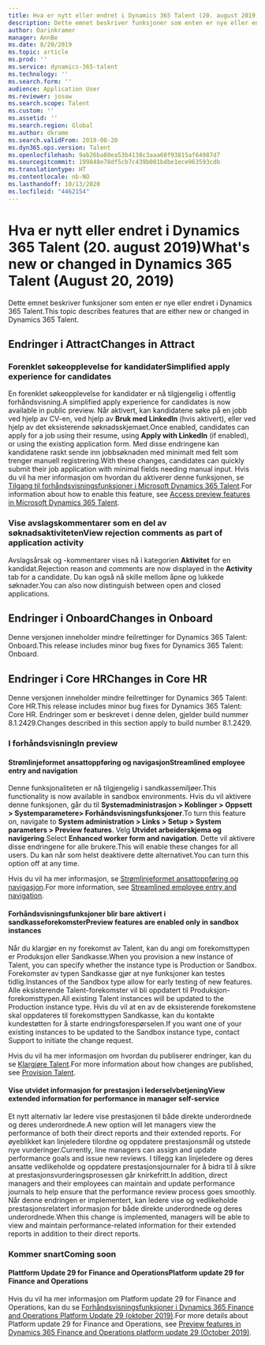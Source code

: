 ```yaml
---
title: Hva er nytt eller endret i Dynamics 365 Talent (20. august 2019)
description: Dette emnet beskriver funksjoner som enten er nye eller endret i Microsoft Dynamics 365 Talent.
author: Darinkramer
manager: AnnBe
ms.date: 8/20/2019
ms.topic: article
ms.prod: ''
ms.service: dynamics-365-talent
ms.technology: ''
ms.search.form: ''
audience: Application User
ms.reviewer: josaw
ms.search.scope: Talent
ms.custom: ''
ms.assetid: ''
ms.search.region: Global
ms.author: dkrame
ms.search.validFrom: 2019-08-20
ms.dyn365.ops.version: Talent
ms.openlocfilehash: 9ab26ba80ea53b4138c3aaa60f93815af64987d7
ms.sourcegitcommit: 199848e78df5cb7c439b001bdbe1ece963593cdb
ms.translationtype: HT
ms.contentlocale: nb-NO
ms.lasthandoff: 10/13/2020
ms.locfileid: "4462154"
---
```

# <a name="whats-new-or-changed-in-dynamics-365-talent-august-20-2019"></a><span data-ttu-id="e4afb-103">Hva er nytt eller endret i Dynamics 365 Talent (20. august 2019)</span><span class="sxs-lookup"><span data-stu-id="e4afb-103">What's new or changed in Dynamics 365 Talent (August 20, 2019)</span></span>

<span data-ttu-id="e4afb-104">Dette emnet beskriver funksjoner som enten er nye eller endret i Dynamics 365 Talent.</span><span class="sxs-lookup"><span data-stu-id="e4afb-104">This topic describes features that are either new or changed in Dynamics 365 Talent.</span></span>

## <a name="changes-in-attract"></a><span data-ttu-id="e4afb-105">Endringer i Attract</span><span class="sxs-lookup"><span data-stu-id="e4afb-105">Changes in Attract</span></span>

### <a name="simplified-apply-experience-for-candidates"></a><span data-ttu-id="e4afb-106">Forenklet søkeopplevelse for kandidater</span><span class="sxs-lookup"><span data-stu-id="e4afb-106">Simplified apply experience for candidates</span></span> 

<span data-ttu-id="e4afb-107">En forenklet søkeopplevelse for kandidater er nå tilgjengelig i offentlig forhåndsvisning.</span><span class="sxs-lookup"><span data-stu-id="e4afb-107">A simplified apply experience for candidates is now available in public preview.</span></span> <span data-ttu-id="e4afb-108">Når aktivert, kan kandidatene søke på en jobb ved hjelp av CV-en, ved hjelp av **Bruk med LinkedIn** (hvis aktivert), eller ved hjelp av det eksisterende søknadsskjemaet.</span><span class="sxs-lookup"><span data-stu-id="e4afb-108">Once enabled, candidates can apply for a job using their resume, using **Apply with LinkedIn** (if enabled), or using the existing application form.</span></span> <span data-ttu-id="e4afb-109">Med disse endringene kan kandidatene raskt sende inn jobbsøknaden med minimalt med felt som trenger manuell registrering.</span><span class="sxs-lookup"><span data-stu-id="e4afb-109">With these changes, candidates can quickly submit their job application with minimal fields needing manual input.</span></span> <span data-ttu-id="e4afb-110">Hvis du vil ha mer informasjon om hvordan du aktiverer denne funksjonen, se [Tilgang til forhåndsvisningsfunksjoner i Microsoft Dynamics 365 Talent](./access-preview-feature.md#enable-or-disable-preview-features).</span><span class="sxs-lookup"><span data-stu-id="e4afb-110">For information about how to enable this feature, see [Access preview features in Microsoft Dynamics 365 Talent](./access-preview-feature.md#enable-or-disable-preview-features).</span></span>

### <a name="view-rejection-comments-as-part-of-application-activity"></a><span data-ttu-id="e4afb-111">Vise avslagskommentarer som en del av søknadsaktiviteten</span><span class="sxs-lookup"><span data-stu-id="e4afb-111">View rejection comments as part of application activity</span></span>

<span data-ttu-id="e4afb-112">Avslagsårsak og -kommentarer vises nå i kategorien **Aktivitet** for en kandidat.</span><span class="sxs-lookup"><span data-stu-id="e4afb-112">Rejection reason and comments are now displayed in the **Activity** tab for a candidate.</span></span> <span data-ttu-id="e4afb-113">Du kan også nå skille mellom åpne og lukkede søknader.</span><span class="sxs-lookup"><span data-stu-id="e4afb-113">You can also now distinguish between open and closed applications.</span></span>  

## <a name="changes-in-onboard"></a><span data-ttu-id="e4afb-114">Endringer i Onboard</span><span class="sxs-lookup"><span data-stu-id="e4afb-114">Changes in Onboard</span></span>

<span data-ttu-id="e4afb-115">Denne versjonen inneholder mindre feilrettinger for Dynamics 365 Talent: Onboard.</span><span class="sxs-lookup"><span data-stu-id="e4afb-115">This release includes minor bug fixes for Dynamics 365 Talent: Onboard.</span></span>

## <a name="changes-in-core-hr"></a><span data-ttu-id="e4afb-116">Endringer i Core HR</span><span class="sxs-lookup"><span data-stu-id="e4afb-116">Changes in Core HR</span></span>

<span data-ttu-id="e4afb-117">Denne versjonen inneholder mindre feilrettinger for Dynamics 365 Talent: Core HR.</span><span class="sxs-lookup"><span data-stu-id="e4afb-117">This release includes minor bug fixes for Dynamics 365 Talent: Core HR.</span></span> <span data-ttu-id="e4afb-118">Endringer som er beskrevet i denne delen, gjelder build nummer 8.1.2429.</span><span class="sxs-lookup"><span data-stu-id="e4afb-118">Changes described in this section apply to build number 8.1.2429.</span></span>

### <a name="in-preview"></a><span data-ttu-id="e4afb-119">I forhåndsvisning</span><span class="sxs-lookup"><span data-stu-id="e4afb-119">In preview</span></span>

#### <a name="streamlined-employee-entry-and-navigation"></a><span data-ttu-id="e4afb-120">Strømlinjeformet ansattoppføring og navigasjon</span><span class="sxs-lookup"><span data-stu-id="e4afb-120">Streamlined employee entry and navigation</span></span>

<span data-ttu-id="e4afb-121">Denne funksjonaliteten er nå tilgjengelig i sandkassemiljøer.</span><span class="sxs-lookup"><span data-stu-id="e4afb-121">This functionality is now available in sandbox environments.</span></span> <span data-ttu-id="e4afb-122">Hvis du vil aktivere denne funksjonen, går du til **Systemadministrasjon > Koblinger > Oppsett > Systemparametere> Forhåndsvisningsfunksjoner**.</span><span class="sxs-lookup"><span data-stu-id="e4afb-122">To turn this feature on, navigate to **System administration > Links > Setup > System parameters > Preview features**.</span></span> <span data-ttu-id="e4afb-123">Velg **Utvidet arbeiderskjema og navigering**.</span><span class="sxs-lookup"><span data-stu-id="e4afb-123">Select **Enhanced worker form and navigation**.</span></span> <span data-ttu-id="e4afb-124">Dette vil aktivere disse endringene for alle brukere.</span><span class="sxs-lookup"><span data-stu-id="e4afb-124">This will enable these changes for all users.</span></span> <span data-ttu-id="e4afb-125">Du kan når som helst deaktivere dette alternativet.</span><span class="sxs-lookup"><span data-stu-id="e4afb-125">You can turn this option off at any time.</span></span>

<span data-ttu-id="e4afb-126">Hvis du vil ha mer informasjon, se [Strømlinjeformet ansattoppføring og navigasjon](./streamlined-employee-entry.md).</span><span class="sxs-lookup"><span data-stu-id="e4afb-126">For more information, see [Streamlined employee entry and navigation](./streamlined-employee-entry.md).</span></span>

#### <a name="preview-features-are-enabled-only-in-sandbox-instances"></a><span data-ttu-id="e4afb-127">Forhåndsvisningsfunksjoner blir bare aktivert i sandkasseforekomster</span><span class="sxs-lookup"><span data-stu-id="e4afb-127">Preview features are enabled only in sandbox instances</span></span>

<span data-ttu-id="e4afb-128">Når du klargjør en ny forekomst av Talent, kan du angi om forekomsttypen er Produksjon eller Sandkasse.</span><span class="sxs-lookup"><span data-stu-id="e4afb-128">When you provision a new instance of Talent, you can specify whether the instance type is Production or Sandbox.</span></span> <span data-ttu-id="e4afb-129">Forekomster av typen Sandkasse gjør at nye funksjoner kan testes tidlig.</span><span class="sxs-lookup"><span data-stu-id="e4afb-129">Instances of the Sandbox type allow for early testing of new features.</span></span> <span data-ttu-id="e4afb-130">Alle eksisterende Talent-forekomster vil bli oppdatert til Produksjon-forekomsttypen.</span><span class="sxs-lookup"><span data-stu-id="e4afb-130">All existing Talent instances will be updated to the Production instance type.</span></span> <span data-ttu-id="e4afb-131">Hvis du vil at en av de eksisterende forekomstene skal oppdateres til forekomsttypen Sandkasse, kan du kontakte kundestøtten for å starte endringsforespørselen.</span><span class="sxs-lookup"><span data-stu-id="e4afb-131">If you want one of your existing instances to be updated to the Sandbox instance type, contact Support to initiate the change request.</span></span>

<span data-ttu-id="e4afb-132">Hvis du vil ha mer informasjon om hvordan du publiserer endringer, kan du se [Klargjøre Talent](./provisioning-talent.md).</span><span class="sxs-lookup"><span data-stu-id="e4afb-132">For more information about how changes are published, see [Provision Talent](./provisioning-talent.md).</span></span>

#### <a name="view-extended-information-for-performance-in-manager-self-service"></a><span data-ttu-id="e4afb-133">Vise utvidet informasjon for prestasjon i lederselvbetjening</span><span class="sxs-lookup"><span data-stu-id="e4afb-133">View extended information for performance in manager self-service</span></span>

<span data-ttu-id="e4afb-134">Et nytt alternativ lar ledere vise prestasjonen til både direkte underordnede og deres underordnede.</span><span class="sxs-lookup"><span data-stu-id="e4afb-134">A new option will let managers view the performance of both their direct reports and their extended reports.</span></span> <span data-ttu-id="e4afb-135">For øyeblikket kan linjeledere tilordne og oppdatere prestasjonsmål og utstede nye vurderinger.</span><span class="sxs-lookup"><span data-stu-id="e4afb-135">Currently, line managers can assign and update performance goals and issue new reviews.</span></span> <span data-ttu-id="e4afb-136">I tillegg kan linjeledere og deres ansatte vedlikeholde og oppdatere prestasjonsjournaler for å bidra til å sikre at prestasjonsvurderingsprosessen går knirkefritt.</span><span class="sxs-lookup"><span data-stu-id="e4afb-136">In addition, direct managers and their employees can maintain and update performance journals to help ensure that the performance review process goes smoothly.</span></span> <span data-ttu-id="e4afb-137">Når denne endringen er implementert, kan ledere vise og vedlikeholde prestasjonsrelatert informasjon for både direkte underordnede og deres underordnede.</span><span class="sxs-lookup"><span data-stu-id="e4afb-137">When this change is implemented, managers will be able to view and maintain performance-related information for their extended reports in addition to their direct reports.</span></span>

### <a name="coming-soon"></a><span data-ttu-id="e4afb-138">Kommer snart</span><span class="sxs-lookup"><span data-stu-id="e4afb-138">Coming soon</span></span>

#### <a name="platform-update-29-for-finance-and-operations"></a><span data-ttu-id="e4afb-139">Plattform Update 29 for Finance and Operations</span><span class="sxs-lookup"><span data-stu-id="e4afb-139">Platform update 29 for Finance and Operations</span></span>

<span data-ttu-id="e4afb-140">Hvis du vil ha mer informasjon om Platform update 29 for Finance and Operations, kan du se [Forhåndsvisningsfunksjoner i Dynamics 365 Finance and Operations Platform Update 29 (oktober 2019)](https://docs.microsoft.com/dynamics365/unified-operations/fin-and-ops/get-started/whats-new-platform-update-29).</span><span class="sxs-lookup"><span data-stu-id="e4afb-140">For more details about Platform update 29 for Finance and Operations, see [Preview features in Dynamics 365 Finance and Operations platform update 29 (October 2019)](https://docs.microsoft.com/dynamics365/unified-operations/fin-and-ops/get-started/whats-new-platform-update-29).</span></span>
